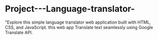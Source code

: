# Project---Language-translator-
"Explore this simple language translator web application  built with HTML, CSS, and JavaScript. this web app Translate text seamlessly using Google Translate API.
